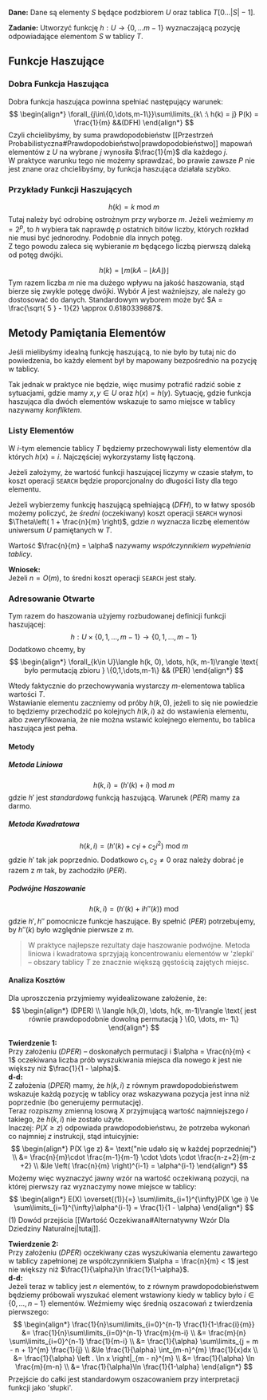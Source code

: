 **Dane:**
Dane są elementy $S$ będące podzbiorem $U$ oraz tablica $T[0\dots|S|-1]$.

**Zadanie:**
Utworzyć funkcję $h: U  \to \{0,\dots m-1\}$ wyznaczającą pozycję odpowiadające elementom $S$ w tablicy $T$.

## Funkcje Haszujące

### Dobra Funkcja Haszująca

Dobra funkcja haszująca powinna spełniać następujący warunek:
$$
\begin{align*}
\forall_{j\in\{0,\dots,m-1\}}\sum\limits_{k\ :\ h(k) = j} P(k) = \frac{1}{m} &&(DFH)
\end{align*}
$$
Czyli chcielibyśmy, by suma prawdopodobieństw [[Przestrzeń Probabilistyczna#Prawdopodobieństwo|prawdopodobieństwo]] mapowań elementów z $U$ na wybrane $j$ wynosiła $\frac{1}{m}$ dla każdego $j$.  
W praktyce warunku tego nie możemy sprawdzać, bo prawie zawsze $P$ nie jest znane oraz chcielibyśmy, by funkcja haszująca działała szybko.

### Przykłady Funkcji Haszujących

$$
h(k) = k \text{ mod } m
$$
Tutaj należy być odrobinę ostrożnym przy wyborze $m$. Jeżeli weźmiemy $m = 2^{p}$, to $h$ wybiera tak naprawdę $p$ ostatnich bitów liczby, których rozkład nie musi być jednorodny. Podobnie dla innych potęg.  
Z tego powodu zaleca się wybieranie $m$ będącego liczbą pierwszą daleką od potęg dwójki.

$$
h(k) = \lfloor m(kA - \lfloor kA \rfloor ) \rfloor 
$$
Tym razem liczba $m$ nie ma dużego wpływu na jakość haszowania, stąd bierze się zwykle potęgę dwójki. Wybór $A$ jest ważniejszy, ale należy go dostosować do danych. Standardowym wyborem może być $A = \frac{\sqrt{ 5 } - 1}{2} \approx 0.6180339887$.

## Metody Pamiętania Elementów

Jeśli mielibyśmy idealną funkcję haszującą, to nie było by tutaj nic do powiedzenia, bo każdy element był by mapowany bezpośrednio na pozycję w tablicy.

Tak jednak w praktyce nie będzie, więc musimy potrafić radzić sobie z sytuacjami, gdzie mamy $x,y\in U$ oraz $h(x) = h(y)$.
Sytuację, gdzie funkcja haszująca dla dwóch elementów wskazuje to samo miejsce w tablicy nazywamy *konfliktem*.

### Listy Elementów

W $i$-tym elemencie tablicy $T$ będziemy przechowywali listy elementów dla których $h(x) = i$. Najczęściej wykorzystamy listę łączoną.

Jeżeli założymy, że wartość funkcji haszującej liczymy w czasie stałym, to koszt operacji `SEARCH` będzie proporcjonalny do długości listy dla tego elementu.

Jeżeli wybierzemy funkcję haszującą spełniającą $(DFH)$, to w łatwy sposób możemy policzyć, że *średni* (oczekiwany) koszt operacji `SEARCH` wynosi $\Theta\left( 1 + \frac{n}{m} \right)$, gdzie $n$ wyznacza liczbę elementów uniwersum $U$ pamiętanych w $T$.

Wartość $\frac{n}{m} = \alpha$ nazywamy *współczynnikiem wypełnienia tablicy*.

**Wniosek:**  
Jeżeli $n = O(m)$, to średni koszt operacji `SEARCH` jest stały.

### Adresowanie Otwarte

Tym razem do haszowania użyjemy rozbudowanej definicji funkcji haszującej:
$$
h: U \times \{0,1,\dots,m-1\} \to \{0,1,\dots,m-1\}
$$
Dodatkowo chcemy, by
$$
\begin{align*}
\forall_{k\in U}\langle h(k, 0), \dots, h(k, m-1)\rangle \text{ było permutacją zbioru } \{0,1,\dots,m-1\} && (PER)
\end{align*}
$$

Wtedy faktycznie do przechowywania wystarczy $m$-elementowa tablica wartości $T$.  
Wstawianie elementu zaczniemy od próby $h(k, 0)$, jeżeli to się nie powiedzie to będziemy przechodzić po kolejnych $h(k, i)$ aż do wstawienia elementu, albo zweryfikowania, że nie można wstawić kolejnego elementu, bo tablica haszująca jest pełna.

#### Metody

##### Metoda Liniowa

$$
h(k, i) = (h'(k) + i) \text{ mod } m
$$
gdzie $h'$ jest *standardową* funkcją haszującą. Warunek $(PER)$ mamy za darmo.

##### Metoda Kwadratowa

$$
h(k, i) = (h'(k) + c_{1}i + c_{2}i^{2}) \text{ mod } m
$$
gdzie $h'$ tak jak poprzednio.
Dodatkowo $c_{1},c_{2} \ne 0$ oraz należy dobrać je razem z $m$ tak, by zachodziło $(PER)$.

##### Podwójne Haszowanie

$$
h(k, i) = (h'(k) + ih''(k)) \text{ mod }
$$
gdzie $h',h''$ pomocnicze funkcje haszujące.
By spełnić $(PER)$ potrzebujemy, by $h''(k)$ było względnie pierwsze z $m$.

> W praktyce najlepsze rezultaty daje haszowanie podwójne.
> Metoda liniowa i kwadratowa sprzyjają koncentrowaniu elementów w 'zlepki' – obszary tablicy $T$ ze znacznie większą gęstością zajętych miejsc.

#### Analiza Kosztów

Dla uproszczenia przyjmiemy wyidealizowane założenie, że:
$$
\begin{align*}
(DPER) \\
\langle h(k,0), \dots, h(k, m-1)\rangle \text{ jest równie prawdopodobnie dowolną permutacją } \{0, \dots, m- 1\}
\end{align*}
$$

**Twierdzenie 1:**  
Przy założeniu $(DPER)$ – doskonałych permutacji i $\alpha = \frac{n}{m}  < 1$ oczekiwana liczba prób wyszukiwania miejsca dla nowego $k$ jest nie większy niż $\frac{1}{1 - \alpha}$.  
**d-d:**  
Z założenia $(DPER)$ mamy, że $h(k, i)$ z równym prawdopodobieństwem wskazuje każdą pozycję w tablicy oraz wskazywana pozycja jest inna niż poprzednie (bo generujemy permutację).  
Teraz rozpiszmy zmienną losową $X$ przyjmującą wartość najmniejszego $i$ takiego, że $h(k, i)$  nie zostało użyte.  
Inaczej: $P(X \ge z)$ odpowiada prawdopodobieństwu, że potrzeba wykonań co najmniej $z$ instrukcji, stąd intuicyjnie:
$$
\begin{align*}
P(X \ge z) &= \text{"nie udało się w każdej poprzedniej"} \\
&= \frac{n}{m}\cdot \frac{m-1}{m-1} \cdot \dots \cdot \frac{n-z+2}{m-z +2} \\
&\le \left( \frac{n}{m} \right)^{i-1} = \alpha^{i-1}
\end{align*}
$$
Możemy więc wyznaczyć jawny wzór na wartość oczekiwaną pozycji, na której pierwszy raz wyznaczymy nowe miejsce w tablicy:
$$
\begin{align*}
E(X) \overset{(1)}{=} \sum\limits_{i=1}^{\infty}P(X \ge i) \le \sum\limits_{i=1}^{\infty}\alpha^{i-1} = \frac{1}{1 - \alpha}
\end{align*}
$$
$(1)$ Dowód przejścia [[Wartość Oczekiwana#Alternatywny Wzór Dla Dziedziny Naturalnej|tutaj]].

**Twierdzenie 2:**  
Przy założeniu $(DPER)$ oczekiwany czas wyszukiwania elementu zawartego w tablicy zapełnionej ze współczynnikiem $\alpha = \frac{n}{m} < 1$ jest nie większy niż $\frac{1}{\alpha}\ln \frac{1}{1-\alpha}$.  
**d-d:**  
Jeżeli teraz w tablicy jest $n$ elementów, to z równym prawdopodobieństwem będziemy próbowali wyszukać element wstawiony kiedy w tablicy było $i\in\{0, \dots, n-1\}$ elementów. Weźmiemy więc średnią oszacowań z twierdzenia pierwszego:
$$
\begin{align*}
\frac{1}{n}\sum\limits_{i=0}^{n-1} \frac{1}{1-\frac{i}{m}} &= \frac{1}{n}\sum\limits_{i=0}^{n-1} \frac{m}{m-i} \\
&= \frac{m}{n} \sum\limits_{i=0}^{n-1} \frac{1}{m-i} \\
&= \frac{1}{\alpha} \sum\limits_{j = m - n + 1}^{m} \frac{1}{j} \\
&\le \frac{1}{\alpha} \int_{m-n}^{m} \frac{1}{x}dx \\
&= \frac{1}{\alpha} \left . \ln x \right|_{m - n}^{m} \\
&= \frac{1}{\alpha} \ln \frac{m}{m-n} \\
&= \frac{1}{\alpha}\ln \frac{1}{1-\alpha}
\end{align*}
$$
Przejście do całki jest standardowym oszacowaniem przy interpretacji funkcji jako 'słupki'.